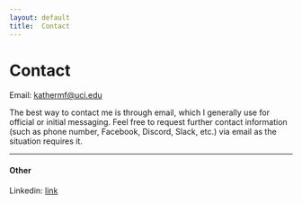 ```yaml
---
layout: default
title:  Contact
---
```


# Contact

Email: kathermf@uci.edu

The best way to contact me is through email, which I generally use for official or initial messaging. Feel free to request further contact information (such as phone number, Facebook, Discord, Slack, etc.) via email as the situation requires it.

---

#### Other

Linkedin: [link](https://www.linkedin.com/in/katherine-fitzpatrick-a64212143/)
